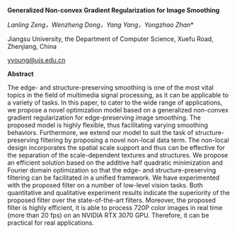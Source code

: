 **Generalized Non-convex Gradient Regularization for Image Smoothing**

**Lanling Zeng，Wenzheng Dong，Yang Yang*，Yongzhao Zhan**

Jiangsu University, the Department of Computer Science, Xuefu Road, Zhenjiang, China

yyoung@ujs.edu.cn



**Abstract**

The edge- and structure-preserving smoothing is one of the most vital topics in the field of multimedia signal processing, as it can be applicable to a variety of tasks. In this paper, to cater to the wide range of applications, we propose a novel optimization model based on a generalized non-convex gradient regularization for edge-preserving image smoothing. The proposed model is highly flexible, thus facilitating varying smoothing behaviors. Furthermore, we extend our model to suit the task of structure-preserving filtering by proposing a novel non-local data term. The non-local design incorporates the spatial scale support and thus can be effective for the separation of the scale-dependent textures and structures. We propose an efficient solution based on the additive half quadratic minimization and Fourier domain optimization so that the edge- and structure-preserving filtering can be facilitated in a unified framework. We have experimented with the proposed filter on a number of low-level vision tasks. Both quantitative and qualitative experiment results indicate the superiority of the proposed filter over the state-of-the-art filters. Moreover, the proposed filter is highly efficient, it is able to process 720P color images in real time (more than 20 fps) on an NVIDIA RTX 3070 GPU. Therefore, it can be practical for real applications.
